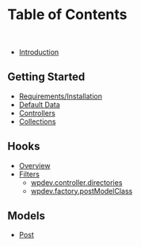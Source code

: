 # Table of Contents
​
* [Introduction](README.md)

## Getting Started
* [Requirements/Installation](requirements-installation.md)
* [Default Data](default-data.md)
* [Controllers](controllers.md)
* [Collections](collections.md)

## Hooks
* [Overview](hooks/overview.md)
* [Filters]()
	* [wpdev.controller.directories](hooks/filters/wpdev-controller-directories.md)
	* [wpdev.factory.postModelClass](hooks/filters/wpdev-factory-postModelClass.md)

## Models
* [Post]()